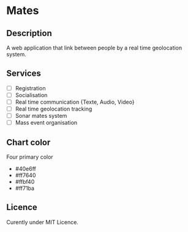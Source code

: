 # Mates

## Description 

A web application that link between people by a real time geolocation system.

## Services

- [ ] Registration
- [ ] Socialisation
- [ ] Real time communication {Texte, Audio, Video}
- [ ] Real time geolocation tracking
- [ ] Sonar mates system
- [ ] Mass event organisation

## Chart color

Four primary color
* #40e6ff
* #ff7640
* #ffbf40
* #ff71ba

## Licence 
Curently under MIT Licence.
